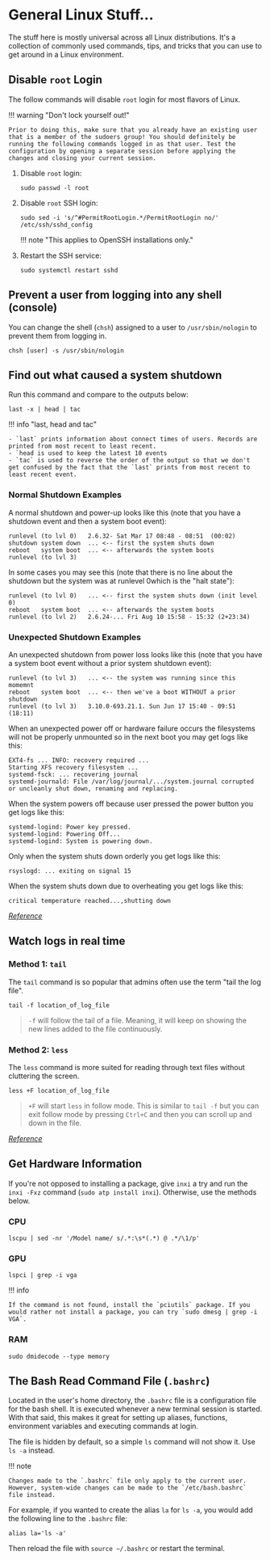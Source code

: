 # General Linux Stuff...

The stuff here is mostly universal across all Linux distributions. It's a collection of commonly used commands, tips, and tricks that you can use to get around in a Linux environment.

## Disable `root` Login

The follow commands will disable `root` login for most flavors of Linux.

!!! warning "Don't lock yourself out!"

	Prior to doing this, make sure that you already have an existing user that is a member of the sudoers group! You should definitely be running the following commands logged in as that user. Test the configuration by opening a separate session before applying the changes and closing your current session.
	
1. Disable `root` login:<br />
	```shell
	sudo passwd -l root 
	```
2. Disable `root` SSH login:<br />
	```shell
	sudo sed -i 's/^#PermitRootLogin.*/PermitRootLogin no/' /etc/ssh/sshd_config
	```

    !!! note "This applies to OpenSSH installations only."

3. Restart the SSH service:<br />
	```shell
	sudo systemctl restart sshd
	```

## Prevent a user from logging into any shell (console)

You can change the shell (`chsh`) assigned to a user to `/usr/sbin/nologin` to prevent them from logging in.

`chsh [user] -s /usr/sbin/nologin`

## Find out what caused a system shutdown

Run this command and compare to the outputs below:

`last -x | head | tac`

!!! info "last, head and tac"

    - `last` prints information about connect times of users. Records are printed from most recent to least recent.
    - `head is used to keep the latest 10 events
    - `tac` is used to reverse the order of the output so that we don't get confused by the fact that the `last` prints from most recent to least recent event.

### Normal Shutdown Examples

A normal shutdown and power-up looks like this (note that you have a shutdown event and then a system boot event):

```shell
runlevel (to lvl 0)   2.6.32- Sat Mar 17 08:48 - 08:51  (00:02) 
shutdown system down  ... <-- first the system shuts down   
reboot   system boot  ... <-- afterwards the system boots
runlevel (to lvl 3)
```

In some cases you may see this (note that there is no line about the shutdown but the system was at runlevel 0which is the "halt state"):

```shell
runlevel (to lvl 0)   ... <-- first the system shuts down (init level 0)
reboot   system boot  ... <-- afterwards the system boots
runlevel (to lvl 2)   2.6.24-... Fri Aug 10 15:58 - 15:32 (2+23:34)
```

### Unexpected Shutdown Examples

An unexpected shutdown from power loss looks like this (note that you have a system boot event without a prior system shutdown event):

```shell
runlevel (to lvl 3)   ... <-- the system was running since this momemnt
reboot   system boot  ... <-- then we've a boot WITHOUT a prior shutdown
runlevel (to lvl 3)   3.10.0-693.21.1. Sun Jun 17 15:40 - 09:51  (18:11)
```

When an unexpected power off or hardware failure occurs the filesystems will not be properly unmounted so in the next boot you may get logs like this:

```shell
EXT4-fs ... INFO: recovery required ... 
Starting XFS recovery filesystem ...
systemd-fsck: ... recovering journal
systemd-journald: File /var/log/journal/.../system.journal corrupted or uncleanly shut down, renaming and replacing.
```

When the system powers off because user pressed the power button you get logs like this:

```shell
systemd-logind: Power key pressed.
systemd-logind: Powering Off...
systemd-logind: System is powering down.
```

Only when the system shuts down orderly you get logs like this:

```shell
rsyslogd: ... exiting on signal 15
```

When the system shuts down due to overheating you get logs like this:

```shell
critical temperature reached...,shutting down
```

[*Reference*](https://unix.stackexchange.com/questions/9819/how-to-find-out-from-the-logs-what-caused-system-shutdown)

## Watch logs in real time

### Method 1: `tail`

The `tail` command is so popular that admins often use the term "tail the log file".

```shell
tail -f location_of_log_file
```

> `-f` will follow the tail of a file. Meaning, it will keep on showing the new lines added to the file continuously.

### Method 2: `less`

The `less` command is more suited for reading through text files without cluttering the screen.

```shell
less +F location_of_log_file
```

> `+F` will start `less` in follow mode. This is similar to `tail -f` but you can exit follow mode by pressing `Ctrl+C` and then you can scroll up and down in the file.

[*Reference*](https://linuxhandbook.com/watch-logs-real-time)

## Get Hardware Information

If you're not opposed to installing a package, give `inxi` a try and run the `inxi -Fxz` command (`sudo atp install inxi`). Otherwise, use the methods below.

### CPU 

`lscpu | sed -nr '/Model name/ s/.*:\s*(.*) @ .*/\1/p'`

### GPU

`lspci | grep -i vga`

!!! info

    If the command is not found, install the `pciutils` package. If you would rather not install a package, you can try `sudo dmesg | grep -i VGA`.

### RAM 

`sudo dmidecode --type memory`

## The Bash Read Command File (`.bashrc`)

Located in the user's home directory, the `.bashrc` file is a configuration file for the bash shell. It is executed whenever a new terminal session is started. With that said, this makes it great for setting up aliases, functions, environment variables and executing commands at login.

The file is hidden by default, so a simple `ls` command will not show it. Use `ls -a` instead.

!!! note

    Changes made to the `.bashrc` file only apply to the current user. However, system-wide changes can be made to the `/etc/bash.bashrc` file instead.

For example, if you wanted to create the alias `la` for `ls -a`, you would add the following line to the `.bashrc` file:

```shell
alias la='ls -a'
```

Then reload the file with `source ~/.bashrc` or restart the terminal.